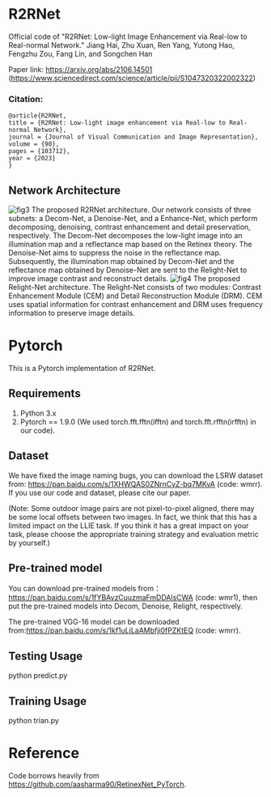 # R2RNet
Official code of "R2RNet: Low-light Image Enhancement via Real-low to Real-normal Network." Jiang Hai, Zhu Xuan, Ren Yang, Yutong Hao, Fengzhu Zou, Fang Lin, and Songchen Han

Paper link: https://arxiv.org/abs/2106.14501 (https://www.sciencedirect.com/science/article/pii/S1047320322002322)

### Citation:
```
@article{R2RNet,
title = {R2RNet: Low-light image enhancement via Real-low to Real-normal Network},
journal = {Journal of Visual Communication and Image Representation},
volume = {90},
pages = {103712},
year = {2023}
}
```

## Network Architecture
![fig3](https://user-images.githubusercontent.com/86350392/141397717-abff2d12-e810-4744-96e2-a1ce6af87002.jpeg)
The proposed R2RNet architecture. Our network consists of three subnets: a Decom-Net, a Denoise-Net, and a Enhance-Net, which perform decomposing, denoising, contrast enhancement and detail preservation, respectively. The Decom-Net decomposes the low-light image into an illumination map and a reflectance map based on the Retinex theory. The Denoise-Net aims to suppress the noise in the reflectance map. Subsequently, the illumination map obtained by Decom-Net and the reflectance map obtained by Denoise-Net are sent to the Relight-Net to improve image contrast and reconstruct details.
![fig4](https://user-images.githubusercontent.com/86350392/141397881-334d4764-5fe0-4412-9e87-fef882089c53.jpeg)
The proposed Relight-Net architecture. The Relight-Net consists of two modules: Contrast Enhancement Module (CEM) and Detail Reconstruction Module (DRM). CEM uses spatial information for contrast enhancement and DRM uses frequency information to preserve image details.

# Pytorch
This is a Pytorch implementation of R2RNet.
## Requirements
1. Python 3.x 
2. Pytorch == 1.9.0 (We used torch.fft.fftn(ifftn) and torch.fft.rfftn(irfftn) in our code). 
## Dataset
We have fixed the image naming bugs, you can download the LSRW dataset from: https://pan.baidu.com/s/1XHWQAS0ZNrnCyZ-bq7MKvA (code: wmrr). If you use our code and  dataset, please cite our paper.

(Note: Some outdoor image pairs are not pixel-to-pixel aligned, there may be some local offsets between two images. In fact, we think that this has a limited impact on the LLIE task. If you think it has a great impact on your task, please choose the appropriate training strategy and evaluation metric by yourself.)

## Pre-trained model
You can download pre-trained models from：https://pan.baidu.com/s/1fYBAvzCuuzmaFmDDAlsCWA (code: wmr1), then put the pre-trained models into Decom, Denoise, Relight, respectively. 

The pre-trained VGG-16 model can be downloaded from:https://pan.baidu.com/s/1kf1uLjLaAMbfji0fPZKtEQ (code: wmrr).
## Testing Usage
python predict.py
## Training Usage
python trian.py
# Reference
Code borrows heavily from https://github.com/aasharma90/RetinexNet_PyTorch.
